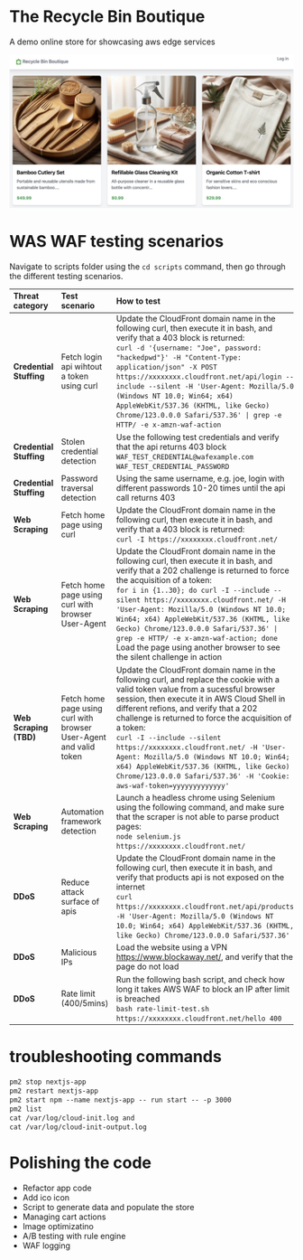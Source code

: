 # The Recycle Bin Boutique
A demo online store for showcasing aws edge services

![The Recycle Bin Boutique](screenshot.jpeg)

# WAS WAF testing scenarios

Navigate to scripts folder using the ```cd scripts``` command, then go through the different testing scenarios.

| Threat category  | Test scenario  | How to test | 
|:------------- |:--------------- | :-------------|
| **Credential Stuffing** | Fetch login api wihtout a token using curl | Update the CloudFront domain name in the following curl, then execute it in bash, and verify that a 403 block is returned: <br/> ```curl -d '{username: "Joe", password: "hackedpwd"}' -H "Content-Type: application/json" -X POST https://xxxxxxxx.cloudfront.net/api/login --include --silent -H 'User-Agent: Mozilla/5.0 (Windows NT 10.0; Win64; x64) AppleWebKit/537.36 (KHTML, like Gecko) Chrome/123.0.0.0 Safari/537.36' \| grep -e HTTP/ -e x-amzn-waf-action``` |
| **Credential Stuffing** | Stolen credential detection | Use the following test credentials and verify that the api returns 403 block  <br/> ```WAF_TEST_CREDENTIAL@wafexample.com``` <br/> ```WAF_TEST_CREDENTIAL_PASSWORD``` |
| **Credential Stuffing** | Password traversal detection | Using the same username, e.g. joe, login with different passwords 10-20 times until the api call returns 403 |
| **Web Scraping** | Fetch home page using curl | Update the CloudFront domain name in the following curl, then execute it in bash, and verify that a 403 block is returned: <br/> ```curl -I https://xxxxxxxx.cloudfront.net/``` |
| **Web Scraping** | Fetch home page using curl with browser User-Agent | Update the CloudFront domain name in the following curl, then execute it in bash, and verify that a 202 challenge is returned to force the acquisition of a token: <br/> ```for i in {1..30}; do curl -I --include --silent https://xxxxxxxx.cloudfront.net/ -H 'User-Agent: Mozilla/5.0 (Windows NT 10.0; Win64; x64) AppleWebKit/537.36 (KHTML, like Gecko) Chrome/123.0.0.0 Safari/537.36' \| grep -e HTTP/ -e x-amzn-waf-action; done``` <br/> Load the page using another browser to see the silent challenge in action|
| **Web Scraping (TBD)** | Fetch home page using curl with browser User-Agent and valid token | Update the CloudFront domain name in the following curl, and replace the cookie with a valid token value from a sucessful browser session, then execute it in AWS Cloud Shell in different refions, and verify that a 202 challenge is returned to force the acquisition of a token: <br/> ```curl -I --include --silent https://xxxxxxxx.cloudfront.net/ -H 'User-Agent: Mozilla/5.0 (Windows NT 10.0; Win64; x64) AppleWebKit/537.36 (KHTML, like Gecko) Chrome/123.0.0.0 Safari/537.36' -H 'Cookie: aws-waf-token=yyyyyyyyyyyyy'```|
| **Web Scraping** | Automation framework detection | Launch a headless chrome using Selenium using the following command, and make sure that the scraper is not able to parse product pages: <br/> ```node selenium.js https://xxxxxxxx.cloudfront.net/```|
| **DDoS** | Reduce attack surface of apis| Update the CloudFront domain name in the following curl, then execute it in bash, and verify that products api is not exposed on the internet <br/> ```curl  https://xxxxxxxx.cloudfront.net/api/products -H 'User-Agent: Mozilla/5.0 (Windows NT 10.0; Win64; x64) AppleWebKit/537.36 (KHTML, like Gecko) Chrome/123.0.0.0 Safari/537.36' ``` | 
| **DDoS** | Malicious IPs | Load the website using a VPN https://www.blockaway.net/, and verify that the page do not load|
| **DDoS** | Rate limit (400/5mins) | Run the following bash script, and check how long it takes AWS WAF to block an IP after limit is breached <br/> ```bash rate-limit-test.sh https://xxxxxxxx.cloudfront.net/hello 400``` |



# troubleshooting commands
```
pm2 stop nextjs-app
pm2 restart nextjs-app
pm2 start npm --name nextjs-app -- run start -- -p 3000
pm2 list
cat /var/log/cloud-init.log and
cat /var/log/cloud-init-output.log
```

# Polishing the code
* Refactor app code
* Add ico icon
* Script to generate data and populate the store
* Managing cart actions
* Image optimizatino
* A/B testing  with rule engine
* WAF logging
